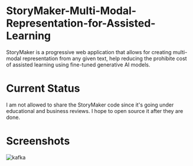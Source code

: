 # StoryMaker-Multi-Modal-Representation-for-Assisted-Learning
StoryMaker is a progressive web application that allows for creating multi-modal representation from any given text, help reducing the prohibite cost of assisted learning using fine-tuned generative AI models.

# Current Status

I am not allowed to share the StoryMaker code since it's going under educational and business reviews. I hope to open source it after they are done. 

# Screenshots 

![kafka](https://github.com/ogulcansarioglu/StoryMaker-Multi-Modal-Representation-for-Assisted-Learning/assets/93154247/48cd0d3e-c3db-4564-8422-b3ca8ca62a79)

